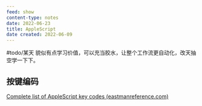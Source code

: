 ```yaml
---
feed: show
content-type: notes
date: 2022-06-23
title: AppleScript
date created: 2022-06-09
---
```

#todo/某天 貌似有点学习价值，可以充当胶水，让整个工作流更自动化，改天抽空学一下下。

## 按键编码

[Complete list of AppleScript key codes (eastmanreference.com)](https://eastmanreference.com/complete-list-of-applescript-key-codes)
